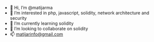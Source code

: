 - 👋 Hi, I’m @matijarma
- 👀 I’m interested in php, javascript, solidity, network architecture and security
- 🌱 I’m currently learning solidity 
- 💞️ I’m looking to collaborate on solidity
- 📫 matijarinfo@gmail.com

<!---
matijarma/matijarma is a ✨ special ✨ repository because its `README.md` (this file) appears on your GitHub profile.
You can click the Preview link to take a look at your changes.
--->
